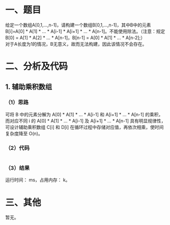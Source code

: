 # 一、题目
给定一个数组A[0,1,...,n-1]，请构建一个数组B[0,1,...,n-1]，其中B中的元素B[i]=A[0] * A[1] * ... * A[i-1] * A[i+1] * ... * A[n-1]。不能使用除法。（注意：规定B[0] = A[1] * A[2] * ... * A[n-1]，B[n-1] = A[0] * A[1] * ... * A[n-2];）   
对于A长度为1的情况，B无意义，故而无法构建，因此该情况不会存在。   
# 二、分析及代码
## 1. 辅助乘积数组
### （1）思路
可将 B 中的元素分解为 A[0] * A[1] * ... * A[i-1] 和 A[i+1] * ... * A[n-1] 的乘积，而对应不同 i 的 A[0] * A[1] * ... * A[i-1] 及 A[i+1] * ... * A[n-1] 具有明显规律性，可设计辅助乘积数组 C[i] 和 D[i] 在循环过程中存储对应值，再依次相乘，使时间复杂度降至 O(n)。  
### （2）代码
```java

```
### （3）结果
运行时间： ms，占用内存： k。    
# 三、其他
暂无。

